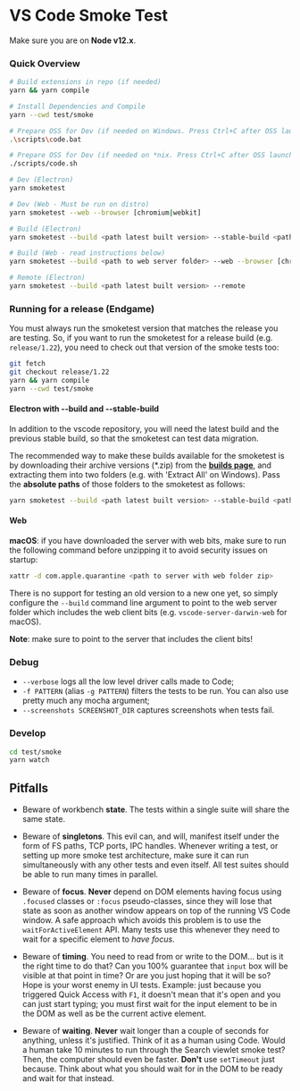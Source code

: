 # VS Code Smoke Test

Make sure you are on **Node v12.x**.

### Quick Overview

```bash
# Build extensions in repo (if needed)
yarn && yarn compile

# Install Dependencies and Compile
yarn --cwd test/smoke

# Prepare OSS for Dev (if needed on Windows. Press Ctrl+C after OSS launches)
.\scripts\code.bat

# Prepare OSS for Dev (if needed on *nix. Press Ctrl+C after OSS launches)
./scripts/code.sh

# Dev (Electron)
yarn smoketest

# Dev (Web - Must be run on distro)
yarn smoketest --web --browser [chromium|webkit]

# Build (Electron)
yarn smoketest --build <path latest built version> --stable-build <path to previous stable version>

# Build (Web - read instructions below)
yarn smoketest --build <path to web server folder> --web --browser [chromium|webkit]

# Remote (Electron)
yarn smoketest --build <path latest built version> --remote
```

### Running for a release (Endgame)

You must always run the smoketest version that matches the release you are testing. So, if you want to run the smoketest for a release build (e.g. `release/1.22`), you need to check out that version of the smoke tests too:

```bash
git fetch
git checkout release/1.22
yarn && yarn compile
yarn --cwd test/smoke
```

#### Electron with --build and --stable-build

In addition to the vscode repository, you will need the latest build and the previous stable build, so that the smoketest can test data migration.

The recommended way to make these builds available for the smoketest is by downloading their archive versions (\*.zip) from the **[builds page](https://builds.code.visualstudio.com/)**, and extracting
them into two folders (e.g. with 'Extract All' on Windows). Pass the **absolute paths** of those folders to the smoketest as follows:

```bash
yarn smoketest --build <path latest built version> --stable-build <path to previous stable version>
```

#### Web

**macOS**: if you have downloaded the server with web bits, make sure to run the following command before unzipping it to avoid security issues on startup:

```bash
xattr -d com.apple.quarantine <path to server with web folder zip>
```

There is no support for testing an old version to a new one yet, so simply configure the `--build` command line argument to point to
the web server folder which includes the web client bits (e.g. `vscode-server-darwin-web` for macOS).

**Note**: make sure to point to the server that includes the client bits!

### Debug

- `--verbose` logs all the low level driver calls made to Code;
- `-f PATTERN` (alias `-g PATTERN`) filters the tests to be run. You can also use pretty much any mocha argument;
- `--screenshots SCREENSHOT_DIR` captures screenshots when tests fail.

### Develop

```bash
cd test/smoke
yarn watch
```

## Pitfalls

- Beware of workbench **state**. The tests within a single suite will share the same state.

- Beware of **singletons**. This evil can, and will, manifest itself under the form of FS paths, TCP ports, IPC handles. Whenever writing a test, or setting up more smoke test architecture, make sure it can run simultaneously with any other tests and even itself.	All test suites should be able to run many times in parallel.

- Beware of **focus**. **Never** depend on DOM elements having focus using `.focused` classes or `:focus` pseudo-classes, since they will lose that state as soon as another window appears on top of the running VS Code window. A safe approach which avoids this problem is to use the `waitForActiveElement` API. Many tests use this whenever they need to wait for a specific element to _have focus_.

- Beware of **timing**. You need to read from or write to the DOM... but is it the right time to do that? Can you 100% guarantee that `input` box will be visible at that point in time? Or are you just hoping that it will be so? Hope is your worst enemy in UI tests. Example: just because you triggered Quick Access with `F1`, it doesn't mean that it's open and you can just start typing; you must first wait for the input element to be in the DOM as well as be the current active element.

- Beware of **waiting**. **Never** wait longer than a couple of seconds for anything, unless it's justified. Think of it as a human using Code. Would a human take 10 minutes to run through the Search viewlet smoke test? Then, the computer should even be faster. **Don't** use `setTimeout` just because. Think about what you should wait for in the DOM to be ready and wait for that instead.
